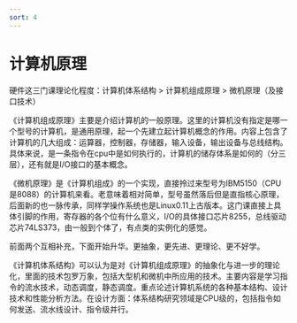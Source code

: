 ```yaml
---
sort: 4
---
```

# 计算机原理


硬件这三门课理论化程度：计算机体系结构 > 计算机组成原理 > 微机原理（及接口技术）

《计算机组成原理》主要是介绍计算机的一般原理。这里的计算机没有指定是哪一个型号的计算机，是通用原理，起一个先建立起计算机概念的作用。内容上包含了计算机的几大组成：运算器，控制器，存储器，输入设备，输出设备与总线结构。具体来说，是一条指令在cpu中是如何执行的，计算机的储存体系是如何的（分三层），还有就是I/O接口的基本概念。

《微机原理》是《计算机组成》的一个实现，直接拎过来型号为IBM5150（CPU是8088）的计算机来看。老意味着相对简单，型号虽然落后但是直指核心原理，后面新的也一脉传承，同样学操作系统也是Linux0.11上古版本。这门课直接上具体引脚的作用，寄存器的各个位有什么意义，I/O的具体接口芯片8255，总线驱动芯片74LS373，由一般到个体了，有点类的实例化的感觉。

前面两个互相补充，下面开始升华。更抽象，更先进、更理论、更不好学。

《计算机体系结构》可以认为是对《计算机组成原理》的抽象化与进一步的理论化，里面的技术包罗万象，包括大型机和微机中所应用的技术。主要内容是学习指令的流水技术，动态调度，静态调度。重点论述计算机系统的各种基本结构、设计技术和性能分析方法。在设计方面：体系结构研究领域是CPU级的，包括指令如何发送、流水线设计、指令级并行。




